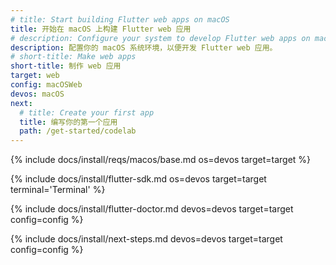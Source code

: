 ```yaml
---
# title: Start building Flutter web apps on macOS
title: 开始在 macOS 上构建 Flutter web 应用
# description: Configure your system to develop Flutter web apps on macOS.
description: 配置你的 macOS 系统环境，以便开发 Flutter web 应用。
# short-title: Make web apps
short-title: 制作 web 应用
target: web
config: macOSWeb
devos: macOS
next:
  # title: Create your first app
  title: 编写你的第一个应用
  path: /get-started/codelab
---
```


{% include docs/install/reqs/macos/base.md os=devos target=target %}

{% include docs/install/flutter-sdk.md os=devos target=target terminal='Terminal' %}

{% include docs/install/flutter-doctor.md devos=devos target=target config=config %}

{% include docs/install/next-steps.md devos=devos target=target config=config %}
